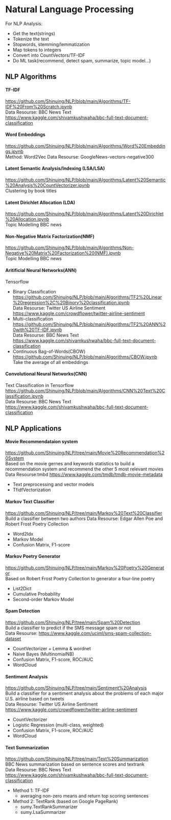 # Natural Language Processing
For NLP Analysis:
- Get the text(strings)
- Tokenize the text
- Stopwords, stemming/lemmatization
- Map tokens to integers
- Convert into CountVectors/TF-IDF
- Do ML task(recommend, detect spam, summarize, topic model...)

## NLP Algorithms
#### TF-IDF 
https://github.com/Shinuing/NLP/blob/main/Algorithms/TF-IDF%20From%20Scratch.ipynb  
Data Resourse: BBC News Text https://www.kaggle.com/shivamkushwaha/bbc-full-text-document-classification   
#### Word Embeddings
https://github.com/Shinuing/NLP/blob/main/Algorithms/Word%20Embeddings.ipynb   
Method: Word2Vec
Data Resourse: GoogleNews-vectors-negative300
#### Latent Semantic Analysis/Indexing (LSA/LSA)
https://github.com/Shinuing/NLP/blob/main/Algorithms/Latent%20Semantic%20Analysis%20CountVectorizer.ipynb  
Clustering by book titles
#### Latent Dirichlet Allocation (LDA)
https://github.com/Shinuing/NLP/blob/main/Algorithms/Latent%20Dirichlet%20Allocation.ipynb  
Topic Modelling BBC news
#### Non-Negative Matrix Factorization(NMF)
https://github.com/Shinuing/NLP/blob/main/Algorithms/Non-Negative%20Matrix%20Factorization%20(NMF).ipynb  
Topic Modelling BBC news
#### Aritificial Neural Networks(ANN)
Tensorflow
- Binary Classification https://github.com/Shinuing/NLP/blob/main/Algorithms/TF2%20Linear%20regression%2C%20Binory%20classification.ipynb   
Data Resourse: Twitter US Airline Sentiment https://www.kaggle.com/crowdflower/twitter-airline-sentiment
- Multi-classification https://github.com/Shinuing/NLP/blob/main/Algorithms/TF2%20ANN%20with%20TF-IDF.ipynb   
Data Resourse: BBC News Text https://www.kaggle.com/shivamkushwaha/bbc-full-text-document-classification  
- Continuous Bag-of-Words(CBOW) https://github.com/Shinuing/NLP/blob/main/Algorithms/CBOW.ipynb  
Take the average of all embeddings
#### Convolutional Neural Networks(CNN)
Text Classification in Tensorflow https://github.com/Shinuing/NLP/blob/main/Algorithms/CNN%20Text%20Classification.ipynb   
Data Resourse: BBC News Text https://www.kaggle.com/shivamkushwaha/bbc-full-text-document-classification  

## NLP Applications
#### Movie Recommendataion system
https://github.com/Shinuing/NLP/tree/main/Movie%20Recommendation%20System  
Based on the movie gernes and keywords statistics to build a recommendation system and recommend the other 5 most relevant movies  
Data Resourse:tmbd https://www.kaggle.com/tmdb/tmdb-movie-metadata
- Text preprocessing and vector models
- TfidfVectorization
#### Markov Text Classifier
https://github.com/Shinuing/NLP/tree/main/Markov%20Text%20Classifier  
Build a classifier between two authors
Data Resourse: Edgar Allen Poe and Robert Frost Poetry Collection
- Word2Idx
- Markov Model
- Confusion Matrix, F1-score
#### Markov Poetry Generator
https://github.com/Shinuing/NLP/tree/main/Markov%20Poetry%20Generator  
Based on Robert Frost Poetry Collection to generator a four-line poetry
- List2Dict
- Cumulative Probability
- Second-order Markov Model
#### Spam Detection
https://github.com/Shinuing/NLP/tree/main/Spam%20Detection  
Build a classifier to predict if the SMS message spam or not  
Data Resourse: https://www.kaggle.com/uciml/sms-spam-collection-dataset  
- CountVectorizer + Lemma & wordnet
- Naive Bayes (MultinomialNB)
- Confusion Matrix, F1-score, ROC/AUC
- WordCloud
#### Sentiment Analysis
https://github.com/Shinuing/NLP/tree/main/Sentiment%20Analysis  
Build a classifier for a sentiment analysis about the problems of each major U.S. airline based on tweets  
Data Resourse: Twitter US Airline Sentiment https://www.kaggle.com/crowdflower/twitter-airline-sentiment  
- CountVectorizer
- Logistic Regression (multi-class, weighted)
- Confusion Matrix, F1-score, ROC/AUC
- WordCloud
#### Text Summarization
https://github.com/Shinuing/NLP/tree/main/Text%20Summarization  
BBC News summarization based on sentence scores and textrank  
Data Resourse: BBC News Text https://www.kaggle.com/shivamkushwaha/bbc-full-text-document-classification  
- Method 1: TF-IDF 
  - averaging non-zero means and return top scoring sentences
- Method 2: TextRank (based on Google PageRank)
  - sumy.TextRankSummarizer
  - sumy.LsaSummarizer
